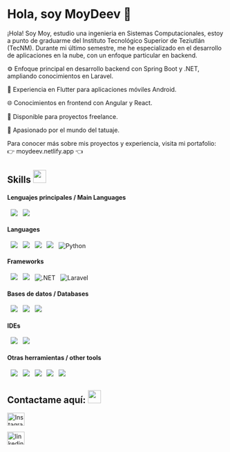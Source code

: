 # Hola, soy MoyDeev 👋

¡Hola! Soy Moy, estudio una ingenieria en Sistemas Computacionales, estoy a punto de graduarme del Instituto Tecnológico Superior de Teziutlán (TecNM). Durante mi último semestre, me he especializado en el desarrollo de aplicaciones en la nube, con un enfoque particular en backend. 

⚙️ Enfoque principal en desarrollo backend con Spring Boot y .NET, ampliando conocimientos en Laravel.

📱 Experiencia en Flutter para aplicaciones móviles Android.

🌐 Conocimientos en frontend con Angular y React.

🤝 Disponible para proyectos freelance.

🎨 Apasionado por el mundo del tatuaje.

Para conocer más sobre mis proyectos y experiencia, visita mi portafolio:
👉 moydeev.netlify.app 👈

## Skills <img src="https://media.giphy.com/media/iY8CRBdQXODJSCERIr/giphy.gif" width="30px">&nbsp; 

<h4> Lenguajes principales / Main Languages </h4>

  <img src="https://img.shields.io/badge/Java-ED8B00?style=for-the-badge&logo=java&logoColor=white">
  <img src="https://img.shields.io/badge/C%23-239120?style=for-the-badge&logo=c-sharp&logoColor=white">

<h4> Languages </h4>

  <img src="https://img.shields.io/badge/Java-ED8B00?style=for-the-badge&logo=java&logoColor=white">
  <img src="https://img.shields.io/badge/C%23-239120?style=for-the-badge&logo=c-sharp&logoColor=white">
  <img src="https://img.shields.io/badge/PHP-777BB4?style=for-the-badge&logo=php&logoColor=white">
  <img src="https://img.shields.io/badge/Flutter-02569B?style=for-the-badge&logo=flutter&logoColor=white">
  <img src="https://img.shields.io/badge/Python-3776AB?style=for-the-badge&logo=python&logoColor=white" alt="Python">

<h4> Frameworks </h4>

<span>

  <img src="https://img.shields.io/badge/React-61DAFB?style=for-the-badge&logo=react&logoColor=black">
  <img src="https://img.shields.io/badge/Spring%20Boot-6DB33F?style=for-the-badge&logo=spring-boot&logoColor=white">
  <img src="https://img.shields.io/badge/.NET-512BD4?style=for-the-badge&logo=dotnet&logoColor=white" alt=".NET">
  <img src="https://img.shields.io/badge/Laravel-FF2D20?style=for-the-badge&logo=laravel&logoColor=white" alt="Laravel">

</span>



<h4> Bases de datos / Databases </h4>

<span>

  <img src="https://img.shields.io/badge/MySQL-00000F?style=for-the-badge&logo=mysql&logoColor=white">
  <img src="https://img.shields.io/badge/MongoDB-4EA94B?style=for-the-badge&logo=mongodb&logoColor=white">
  <img src="https://img.shields.io/badge/SQL%20Server-CC2927?style=for-the-badge&logo=microsoftsqlserver&logoColor=white">

</span>



<h4> IDEs </h4>

<span>

  <img src="https://img.shields.io/badge/Visual_Studio_Code-0078D4?style=for-the-badge&logo=visual%20studio%20code&logoColor=white">
  <img src="https://img.shields.io/badge/Android_Studio-3DDC84?style=for-the-badge&logo=android-studio&logoColor=white">

<h4> Otras herramientas / other tools </h4>

<span>

  <img src="https://img.shields.io/badge/Git-F05032?style=for-the-badge&logo=git&logoColor=white">
  <img src="https://img.shields.io/badge/Postman-FF6C37?style=for-the-badge&logo=Postman&logoColor=white">
  <img src="https://img.shields.io/badge/json-5E5C5C?style=for-the-badge&logo=json&logoColor=white">
  <img src="https://img.shields.io/badge/React_Router-CA4245?style=for-the-badge&logo=react-router&logoColor=white">
  <img src="https://img.shields.io/badge/Bootstrap-7952B3?style=for-the-badge&logo=bootstrap&logoColor=white">
  
</span>

## Contactame aquí: <img src="https://media.giphy.com/media/iY8CRBdQXODJSCERIr/giphy.gif" width="30px">

<div>
<a href="https://instagram.com/moydeev">
<img src="https://raw.githubusercontent.com/rahuldkjain/github-profile-readme-generator/master/src/images/icons/Social/instagram.svg" alt="Instagram" height="30" width="40" />
</a>

<span> </span>

<a href="https://www.linkedin.com/in/moydeev">
<img src="https://www.readmecodegen.com/api/social-icon?name=linkedin&size=96" alt="linkedin" height="30" width="40" />
</a>
</div>


